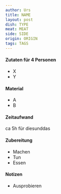 ```yaml
---
author: Urs
title: NAME
layout: post
dish: TYPE
meat: MEAT
side: SIDE
origin: ORIGIN
tags: TAGS
---
```

#### Zutaten für 4 Personen
 * X
 * Y

#### Material
 * A
 * B

#### Zeitaufwand
 ca 5h für diesunddas

#### Zubereitung
 * Machen
 * Tun
 * Essen

#### Notizen
 * Ausprobieren
